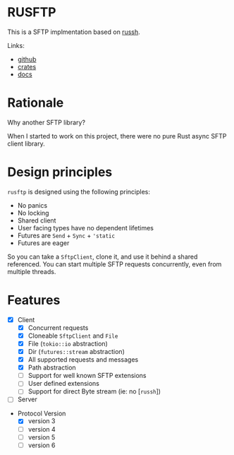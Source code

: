 # RUSFTP

This is a SFTP implmentation based on [russh](https://crates.io/crates/russh).

Links:
- [github](https://github.com/aneoconsulting/rusftp)
- [crates](https://crates.io/crates/rusftp)
- [docs](https://docs.rs/rusftp/)

# Rationale

Why another SFTP library?

When I started to work on this project, there were no pure Rust async SFTP client library.


# Design principles

`rusftp` is designed using the following principles:
- No panics
- No locking
- Shared client
- User facing types have no dependent lifetimes
- Futures are `Send` + `Sync` + `'static`
- Futures are eager

So you can take a `SftpClient`, clone it, and use it behind a shared referenced.
You can start multiple SFTP requests concurrently, even from multiple threads.

# Features

- [x] Client
    - [x] Concurrent requests
    - [x] Cloneable `SftpClient` and `File`
    - [x] File (`tokio::io` abstraction)
    - [x] Dir (`futures::stream` abstraction)
    - [x] All supported requests and messages
    - [x] Path abstraction
    - [ ] Support for well known SFTP extensions
    - [ ] User defined extensions
    - [ ] Support for direct Byte stream (ie: no [`russh`])

- [ ] Server
- Protocol Version
    - [x] version 3
    - [ ] version 4
    - [ ] version 5
    - [ ] version 6
